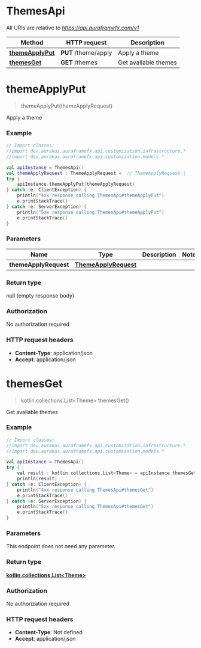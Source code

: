 # ThemesApi

All URIs are relative to *https://api.auraframefx.com/v1*

| Method | HTTP request | Description |
| ------------- | ------------- | ------------- |
| [**themeApplyPut**](ThemesApi.md#themeApplyPut) | **PUT** /theme/apply | Apply a theme |
| [**themesGet**](ThemesApi.md#themesGet) | **GET** /themes | Get available themes |


<a id="themeApplyPut"></a>
# **themeApplyPut**
> themeApplyPut(themeApplyRequest)

Apply a theme

### Example
```kotlin
// Import classes:
//import dev.aurakai.auraframefx.api.customization.infrastructure.*
//import dev.aurakai.auraframefx.api.customization.models.*

val apiInstance = ThemesApi()
val themeApplyRequest : ThemeApplyRequest =  // ThemeApplyRequest | 
try {
    apiInstance.themeApplyPut(themeApplyRequest)
} catch (e: ClientException) {
    println("4xx response calling ThemesApi#themeApplyPut")
    e.printStackTrace()
} catch (e: ServerException) {
    println("5xx response calling ThemesApi#themeApplyPut")
    e.printStackTrace()
}
```

### Parameters
| Name | Type | Description  | Notes |
| ------------- | ------------- | ------------- | ------------- |
| **themeApplyRequest** | [**ThemeApplyRequest**](ThemeApplyRequest.md)|  | |

### Return type

null (empty response body)

### Authorization

No authorization required

### HTTP request headers

 - **Content-Type**: application/json
 - **Accept**: application/json

<a id="themesGet"></a>
# **themesGet**
> kotlin.collections.List&lt;Theme&gt; themesGet()

Get available themes

### Example
```kotlin
// Import classes:
//import dev.aurakai.auraframefx.api.customization.infrastructure.*
//import dev.aurakai.auraframefx.api.customization.models.*

val apiInstance = ThemesApi()
try {
    val result : kotlin.collections.List<Theme> = apiInstance.themesGet()
    println(result)
} catch (e: ClientException) {
    println("4xx response calling ThemesApi#themesGet")
    e.printStackTrace()
} catch (e: ServerException) {
    println("5xx response calling ThemesApi#themesGet")
    e.printStackTrace()
}
```

### Parameters
This endpoint does not need any parameter.

### Return type

[**kotlin.collections.List&lt;Theme&gt;**](Theme.md)

### Authorization

No authorization required

### HTTP request headers

 - **Content-Type**: Not defined
 - **Accept**: application/json

